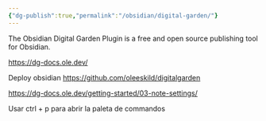 ```yaml
---
{"dg-publish":true,"permalink":"/obsidian/digital-garden/"}
---
```




The Obsidian Digital Garden Plugin is a free and open source publishing tool for Obsidian.

https://dg-docs.ole.dev/

Deploy obsidian
https://github.com/oleeskild/digitalgarden


https://dg-docs.ole.dev/getting-started/03-note-settings/



Usar ctrl + p para abrir la paleta de commandos

